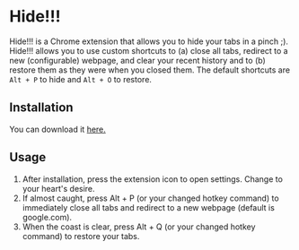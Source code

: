 # Hide!!!
Hide!!! is a Chrome extension that allows you to hide your tabs in a pinch ;). Hide!!! allows you to use custom shortcuts to (a) close all tabs, redirect to a new (configurable) webpage, and clear your recent history and to (b) restore them as they were when you closed them. The default shortcuts are `Alt + P` to hide and `Alt + O` to restore.

## Installation
You can download it [here.](https://chrome.google.com/webstore/detail/hide/dppkgbgooinkbjemcpddmldmppgfngik?hl=en)

## Usage
1. After installation, press the extension icon to open settings. Change to your heart's desire.
2. If almost caught, press Alt + P (or your changed hotkey command) to immediately close all tabs and redirect to a new webpage (default is google.com).
3. When the coast is clear, press Alt + Q (or your changed hotkey command) to restore your tabs.
